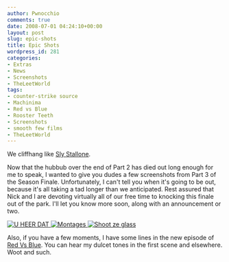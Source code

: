 ```yaml
---
author: Pwnocchio
comments: true
date: 2008-07-01 04:24:10+00:00
layout: post
slug: epic-shots
title: Epic Shots
wordpress_id: 281
categories:
- Extras
- News
- Screenshots
- TheLeetWorld
tags:
- counter-strike source
- Machinima
- Red vs Blue
- Rooster Teeth
- Screenshots
- smooth few films
- TheLeetWorld
---
```


We cliffhang like [Sly Stallone](http://youtube.com/watch?v=URdSD8UWxLk).

Now that the hubbub over the end of Part 2 has died out long enough for me to speak, I wanted to give you dudes a few screenshots from Part 3 of the Season Finale. Unfortunately, I can't tell you when it's going to be out, because it's all taking a tad longer than we anticipated. Rest assured that Nick and I are devoting virtually all of our free time to knocking this finale out of the park. I'll let you know more soon, along with an announcement or two.

[![U HEER DAT](http://www.smoothfewfilms.com/wp-content/uploads/2008/06/tlwfinale01-128x72.jpg) ](http://www.smoothfewfilms.com/wp-content/uploads/2008/06/tlwfinale01.jpg)[![Montages](http://www.smoothfewfilms.com/wp-content/uploads/2008/06/tlwfinale021-128x72.jpg) ](http://www.smoothfewfilms.com/wp-content/uploads/2008/06/tlwfinale021.jpg)[![Shoot ze glass](http://www.smoothfewfilms.com/wp-content/uploads/2008/06/tlwfinale03-128x72.jpg)](http://www.smoothfewfilms.com/wp-content/uploads/2008/06/tlwfinale03.jpg)

Also, if you have a few moments, I have some lines in the new episode of [Red Vs Blue](http://rvb.roosterteeth.com/archive/episode.php?id=290). You can hear my dulcet tones in the first scene and elsewhere. Woot and such.
